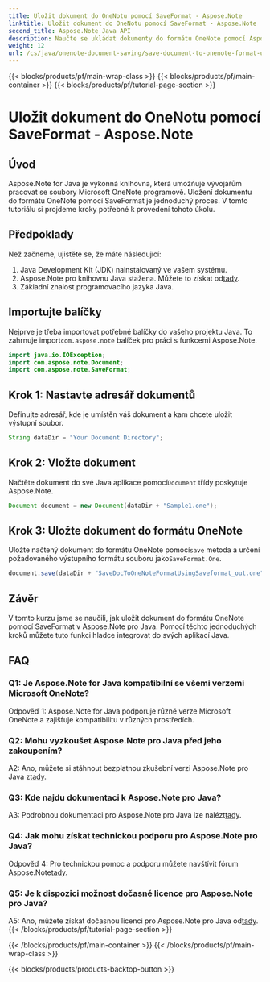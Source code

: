 ```yaml
---
title: Uložit dokument do OneNotu pomocí SaveFormat - Aspose.Note
linktitle: Uložit dokument do OneNotu pomocí SaveFormat - Aspose.Note
second_title: Aspose.Note Java API
description: Naučte se ukládat dokumenty do formátu OneNote pomocí Aspose.Note pro Java. Postupujte podle tohoto podrobného návodu pro bezproblémovou integraci do vašich aplikací Java.
weight: 12
url: /cs/java/onenote-document-saving/save-document-to-onenote-format-using-saveformat/
---
```


{{< blocks/products/pf/main-wrap-class >}}
{{< blocks/products/pf/main-container >}}
{{< blocks/products/pf/tutorial-page-section >}}

# Uložit dokument do OneNotu pomocí SaveFormat - Aspose.Note

## Úvod

Aspose.Note for Java je výkonná knihovna, která umožňuje vývojářům pracovat se soubory Microsoft OneNote programově. Uložení dokumentu do formátu OneNote pomocí SaveFormat je jednoduchý proces. V tomto tutoriálu si projdeme kroky potřebné k provedení tohoto úkolu.

## Předpoklady

Než začneme, ujistěte se, že máte následující:

1. Java Development Kit (JDK) nainstalovaný ve vašem systému.
2.  Aspose.Note pro knihovnu Java stažena. Můžete to získat od[tady](https://releases.aspose.com/note/java/).
3. Základní znalost programovacího jazyka Java.

## Importujte balíčky

 Nejprve je třeba importovat potřebné balíčky do vašeho projektu Java. To zahrnuje import`com.aspose.note` balíček pro práci s funkcemi Aspose.Note.

```java
import java.io.IOException;
import com.aspose.note.Document;
import com.aspose.note.SaveFormat;
```

## Krok 1: Nastavte adresář dokumentů

Definujte adresář, kde je umístěn váš dokument a kam chcete uložit výstupní soubor.

```java
String dataDir = "Your Document Directory";
```

## Krok 2: Vložte dokument

 Načtěte dokument do své Java aplikace pomocí`Document` třídy poskytuje Aspose.Note.

```java
Document document = new Document(dataDir + "Sample1.one");
```

## Krok 3: Uložte dokument do formátu OneNote

Uložte načtený dokument do formátu OneNote pomocí`save` metoda a určení požadovaného výstupního formátu souboru jako`SaveFormat.One`.

```java
document.save(dataDir + "SaveDocToOneNoteFormatUsingSaveformat_out.one", SaveFormat.One);
```

## Závěr

V tomto kurzu jsme se naučili, jak uložit dokument do formátu OneNote pomocí SaveFormat v Aspose.Note pro Java. Pomocí těchto jednoduchých kroků můžete tuto funkci hladce integrovat do svých aplikací Java.

## FAQ

### Q1: Je Aspose.Note for Java kompatibilní se všemi verzemi Microsoft OneNote?

Odpověď 1: Aspose.Note for Java podporuje různé verze Microsoft OneNote a zajišťuje kompatibilitu v různých prostředích.

### Q2: Mohu vyzkoušet Aspose.Note pro Java před jeho zakoupením?

 A2: Ano, můžete si stáhnout bezplatnou zkušební verzi Aspose.Note pro Java z[tady](https://releases.aspose.com/).

### Q3: Kde najdu dokumentaci k Aspose.Note pro Java?

 A3: Podrobnou dokumentaci pro Aspose.Note pro Java lze nalézt[tady](https://reference.aspose.com/note/java/).

### Q4: Jak mohu získat technickou podporu pro Aspose.Note pro Java?

 Odpověď 4: Pro technickou pomoc a podporu můžete navštívit fórum Aspose.Note[tady](https://forum.aspose.com/c/note/28).

### Q5: Je k dispozici možnost dočasné licence pro Aspose.Note pro Java?

 A5: Ano, můžete získat dočasnou licenci pro Aspose.Note pro Java od[tady](https://purchase.aspose.com/temporary-license/).
{{< /blocks/products/pf/tutorial-page-section >}}

{{< /blocks/products/pf/main-container >}}
{{< /blocks/products/pf/main-wrap-class >}}

{{< blocks/products/products-backtop-button >}}
